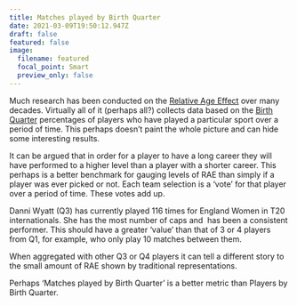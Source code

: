 ```yaml
---
title: Matches played by Birth Quarter
date: 2021-03-09T19:50:12.947Z
draft: false
featured: false
image:
  filename: featured
  focal_point: Smart
  preview_only: false
---
```

Much research has been conducted on the [Relative Age Effect](https://onemoresummer.co.uk/post/what-is-relative-age-effect/) over many decades. Virtually all of it (perhaps all?) collects data based on the [Birth Quarter](https://onemoresummer.co.uk/post/what-is-birth-quarter/) percentages of players who have played a particular sport over a period of time. This perhaps doesn’t paint the whole picture and can hide some interesting results. 

It can be argued that in order for a player to have a long career they will have performed to a higher level than a player with a shorter career. This perhaps is a better benchmark for gauging levels of RAE than simply if a player was ever picked or not. Each team selection is a ‘vote’ for that player over a period of time. These votes add up.

Danni Wyatt (Q3) has currently played 116 times for England Women in T20 internationals. She has the most number of caps and  has been a consistent performer. This should have a greater ‘value’ than that of 3 or 4 players from Q1, for example, who only play 10 matches between them.

When aggregated with other Q3 or Q4 players it can tell a different story to the small amount of RAE shown by traditional representations.

Perhaps ‘Matches played by Birth Quarter’ is a better metric than Players by Birth Quarter.